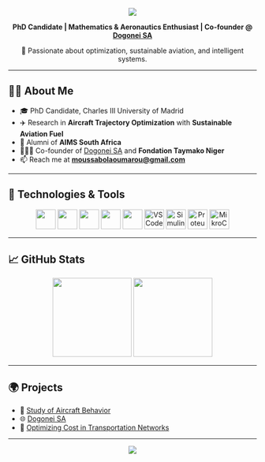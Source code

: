 <!-- Profile Header -->
<p align="center">
  <img src="https://capsule-render.vercel.app/api?type=waving&color=0E7FC0&height=200&section=header&text=Hi%20there!%20I'm%20Oumarou%20👋&fontColor=ffffff&fontSize=40&animation=fadeIn" />
</p>

<p align="center">
  <b>PhD Candidate | Mathematics & Aeronautics Enthusiast | Co-founder @ <a href="https://dogonei.com">Dogonei SA</a></b>
</p>

<p align="center">
  🚀 Passionate about optimization, sustainable aviation, and intelligent systems.
</p>

---

## 👨‍💻 About Me

- 🎓 PhD Candidate, Charles III University of Madrid  
- ✈️ Research in **Aircraft Trajectory Optimization** with **Sustainable Aviation Fuel**  
- 🧠 Alumni of **AIMS South Africa**  
- 🧑🏽‍💼 Co-founder of [Dogonei SA](https://dogonei.com)  and **Fondation Taymako Niger**
- 📫 Reach me at **moussabolaoumarou@gmail.com**

---

## 🚀 Technologies & Tools

<p align="center">
  <img src="https://cdn.jsdelivr.net/gh/devicons/devicon/icons/java/java-original.svg" height="40"/>
  <img src="https://cdn.jsdelivr.net/gh/devicons/devicon/icons/python/python-original.svg" height="40"/>
  <img src="https://cdn.jsdelivr.net/gh/devicons/devicon/icons/matlab/matlab-original.svg" height="40"/>
  <img src="https://cdn.jsdelivr.net/gh/devicons/devicon/icons/c/c-original.svg" height="40"/>
  <img src="https://cdn.jsdelivr.net/gh/devicons/devicon/icons/arduino/arduino-original.svg" height="40"/>
 <img 
  src="https://cdn.jsdelivr.net/gh/devicons/devicon/icons/vscode/vscode-original.svg" 
  height="40" 
  alt="VSCode"/>
 <img src="https://img.shields.io/badge/Simulink-FF6600?style=flat&logo=mathworks&logoColor=white" height="40" alt="Simulink"/>
  <img src="https://cdn.simpleicons.org/proteus/00599C.svg" height="40" alt="Proteus"/>
 <img src="https://img.shields.io/badge/MikroC_PRO-00B8E6?style=flat&logo=mikroe&logoColor=white" height="40" alt="MikroC PRO"/>
<!--   <img src="https://cdn.simpleicons.org/googlenet/EA4335.svg" height="40" alt="GoogLeNet"/>
  <img src="https://cdn.simpleicons.org/networkx/1488C6" height="40" alt="NetworkX"/>
  <img src="https://cdn.simpleicons.org/moskito/009688" height="40" alt="Moskito"/> -->
</p>

---

## 📈 GitHub Stats

<p align="center">
  <img src="https://github-readme-stats.vercel.app/api?username=OMB227&show_icons=true&theme=tokyonight" height="160"/>
  <img src="https://github-readme-stats.vercel.app/api/top-langs/?username=OMB227&layout=compact&theme=tokyonight" height="160"/>
</p>

---
## 🌍 Projects

- 🔧 [Study of Aircraft Behavior](https://github.com/OMB227/Study-Of-Aircraft-Behavior-Project)
- 🌐 [Dogonei SA](https://dogonei.com)
- 🧪 [Optimizing Cost in Transportation Networks](https://github.com/OMB227/Oumarou-AIMS-Project-Repository)

---

<p align="center">
  <img src="https://capsule-render.vercel.app/api?type=waving&color=0E7FC0&height=120&section=footer"/>
</p>

